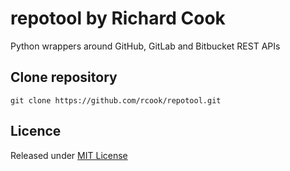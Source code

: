 # repotool by Richard Cook

Python wrappers around GitHub, GitLab and Bitbucket REST APIs

## Clone repository

```
git clone https://github.com/rcook/repotool.git
```

## Licence

Released under [MIT License][licence]

[licence]: LICENSE
